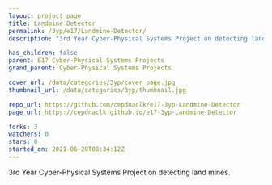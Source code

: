```yaml
---
layout: project_page
title: Landmine Detector
permalink: /3yp/e17/Landmine-Detector/
description: "3rd Year Cyber-Physical Systems Project on detecting land mines."

has_children: false
parent: E17 Cyber-Physical Systems Projects
grand_parent: Cyber-Physical Systems Projects

cover_url: /data/categories/3yp/cover_page.jpg
thumbnail_url: /data/categories/3yp/thumbnail.jpg

repo_url: https://github.com/cepdnaclk/e17-3yp-Landmine-Detector
page_url: https://cepdnaclk.github.io/e17-3yp-Landmine-Detector

forks: 3
watchers: 0
stars: 0
started_on: 2021-06-20T08:34:12Z
---
```

3rd Year Cyber-Physical Systems Project on detecting land mines.

